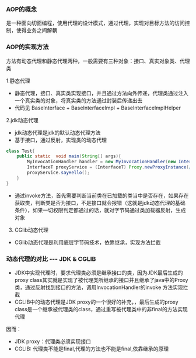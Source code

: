 ### AOP的概念
是一种面向切面编程，使用代理的设计模式，通过代理，实现对目标方法的访问控制，使得业务之间解耦
### AOP的实现方法
方法有动态代理和静态代理两种，一般需要有三种对象：接口、真实对象类、代理类

1.静态代理
- 静态代理，接口、真实类实现接口，并且通过方法向外传递，代理类通过注入一个真实类的对象，将真实类的方法通过封装后传递出去
- 代码见 BaseInterface  + BaseInterfaceImpl + BaseInterfaceImplHelper

2.jdk动态代理
- jdk动态代理是jdk的默认动态代理方法
- 基于接口，通过反射，实现类的动态代理
```java
class Test{
    public static  void main(String[] args){
        MyInvocationHandler handler = new MyInvocationHandler(new InterfaceTImpl());//继承InvocationHandler ,实现invoke方法，实现拦截
        InterfaceT proxyService = (InterfaceT) Proxy.newProxyInstance(/**当前类加载器*/Test.class.getClassLoader(), /**class列表*/new Class[] { InterfaceT.class },/*拦截器*/ handler);
        proxyService.sayHello();
    }
}

```
- 通过invoke方法，首先需要判断当前类在已加载的类当中是否存在，如果存在获取类，判断类是否为接口，不是接口就会报错（这就是jdk动态代理的基础条件），如果一切权限判定都通过的话，就对字节码通过类加载器反射，生成对象


3. CGlib动态代理
- CGlib动态代理是利用底层字节码技术，依靠继承，实现方法拦截

### 动态代理的对比 --- JDK & CGLIB
- JDK中实现代理时，要求代理类必须是继承接口的类，因为JDK最后生成的proxy class其实就是实现了被代理类所继承的接口并且继承了java中的Proxy类，通过反射找到接口的方法，调用InvocationHandler的invoke 方法实现拦截
- CGLIB中的动态代理是JDK proxy的一个很好的补充，，最后生成的proxy class是一个继承被代理类的class，通过重写被代理类中的非final的方法实现代理

因而：
- JDK proxy：代理类必须实现接口 
- CGLIB: 代理类不能是final,代理的方法也不能是final,依靠继承的原理


